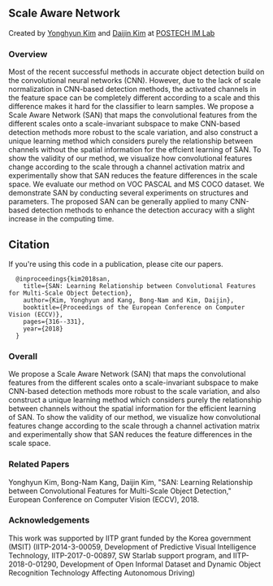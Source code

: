 ## Scale Aware Network
Created by [Yonghyun Kim](http://imlab.postech.ac.kr/members.htm) and [Daijin Kim](http://imlab.postech.ac.kr/members_d.htm) at [POSTECH IM Lab](http://imlab.postech.ac.kr)

### Overview

Most of the recent successful methods in accurate object detection build on the convolutional neural networks (CNN).
However, due to the lack of scale normalization in CNN-based detection methods, the activated channels in the feature space can be completely different according to a scale and this difference makes it hard for the classifier to learn samples.
We propose a Scale Aware Network (SAN) that maps the convolutional features from the different scales onto a scale-invariant subspace to make CNN-based detection methods more robust to the scale variation, and also construct a unique learning method which considers purely the relationship between channels without the spatial information for the effcient learning of SAN.
To show the validity of our method, we visualize how convolutional features change according to the scale through a channel activation matrix and experimentally show that SAN reduces the feature differences in the scale space.
We evaluate our method on VOC PASCAL and MS COCO dataset. We demonstrate SAN by conducting several experiments on structures and parameters.
The proposed SAN can be generally applied to many CNN-based detection methods to enhance the detection accuracy with a slight increase in the computing time.

## Citation

If you're using this code in a publication, please cite our papers.

```
  @inproceedings{kim2018san,
    title={SAN: Learning Relationship between Convolutional Features for Multi-Scale Object Detection},
    author={Kim, Yonghyun and Kang, Bong-Nam and Kim, Daijin},
    booktitle={Proceedings of the European Conference on Computer Vision (ECCV)},
    pages={316--331},
    year={2018}
  }
```

### Overall

We propose a Scale Aware Network (SAN) that maps the convolutional features from the different scales onto a scale-invariant subspace to make CNN-based detection methods more robust to the scale variation, and also construct a unique learning method which considers purely the relationship between channels without the spatial information for the efficient learning of SAN.
To show the validity of our method, we visualize how convolutional features change according to the scale through a channel activation matrix and experimentally show that SAN reduces the feature differences in the scale space.

### Related Papers

Yonghyun Kim, Bong-Nam Kang, Daijin Kim, "SAN: Learning Relationship between Convolutional Features for Multi-Scale Object Detection," European Conference on Computer Vision (ECCV), 2018.

### Acknowledgements

This work was supported by IITP grant funded by the Korea government (MSIT) (IITP-2014-3-00059, Development of Predictive Visual Intelligence Technology, IITP-2017-0-00897, SW Starlab support program, and IITP-2018-0-01290, Development of Open Informal Dataset and Dynamic Object Recognition Technology Affecting Autonomous Driving)
